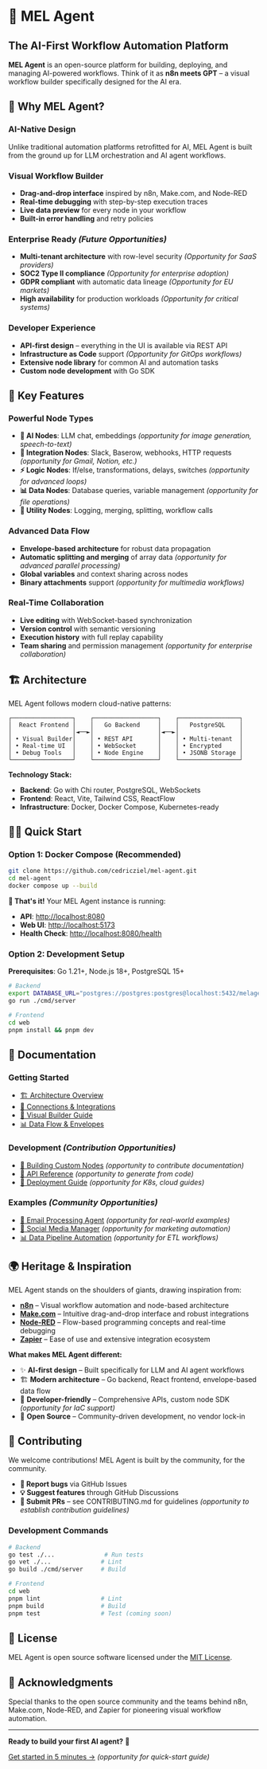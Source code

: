 # 🤖 MEL Agent

## The AI-First Workflow Automation Platform

**MEL Agent** is an open-source platform for building, deploying, and managing AI-powered workflows. Think of it as **n8n meets GPT** – a visual workflow builder specifically designed for the AI era.

## 🌟 Why MEL Agent?

### **AI-Native Design**

Unlike traditional automation platforms retrofitted for AI, MEL Agent is built from the ground up for LLM orchestration and AI agent workflows.

### **Visual Workflow Builder**

- **Drag-and-drop interface** inspired by n8n, Make.com, and Node-RED
- **Real-time debugging** with step-by-step execution traces
- **Live data preview** for every node in your workflow
- **Built-in error handling** and retry policies

### **Enterprise Ready** _(Future Opportunities)_

- **Multi-tenant architecture** with row-level security _(Opportunity for SaaS providers)_
- **SOC2 Type II compliance** _(Opportunity for enterprise adoption)_
- **GDPR compliant** with automatic data lineage _(Opportunity for EU markets)_
- **High availability** for production workloads _(Opportunity for critical systems)_

### **Developer Experience**

- **API-first design** – everything in the UI is available via REST API
- **Infrastructure as Code** support _(Opportunity for GitOps workflows)_
- **Extensive node library** for common AI and automation tasks
- **Custom node development** with Go SDK

## 🚀 Key Features

### **Powerful Node Types**

- **🧠 AI Nodes**: LLM chat, embeddings _(opportunity for image generation, speech-to-text)_
- **🔗 Integration Nodes**: Slack, Baserow, webhooks, HTTP requests _(opportunity for Gmail, Notion, etc.)_
- **⚡ Logic Nodes**: If/else, transformations, delays, switches _(opportunity for advanced loops)_
- **📊 Data Nodes**: Database queries, variable management _(opportunity for file operations)_
- **🔧 Utility Nodes**: Logging, merging, splitting, workflow calls

### **Advanced Data Flow**

- **Envelope-based architecture** for robust data propagation
- **Automatic splitting and merging** of array data _(opportunity for advanced parallel processing)_
- **Global variables** and context sharing across nodes
- **Binary attachments** support _(opportunity for multimedia workflows)_

### **Real-Time Collaboration**

- **Live editing** with WebSocket-based synchronization
- **Version control** with semantic versioning
- **Execution history** with full replay capability
- **Team sharing** and permission management _(opportunity for enterprise collaboration)_

## 🏗️ Architecture

MEL Agent follows modern cloud-native patterns:

```
┌─────────────────┐    ┌──────────────────┐    ┌─────────────────┐
│  React Frontend │    │   Go Backend     │    │   PostgreSQL    │
│                 │◄──►│                  │◄──►│                 │
│ • Visual Builder│    │ • REST API       │    │ • Multi-tenant  │
│ • Real-time UI  │    │ • WebSocket      │    │ • Encrypted     │
│ • Debug Tools   │    │ • Node Engine    │    │ • JSONB Storage │
└─────────────────┘    └──────────────────┘    └─────────────────┘
```

**Technology Stack:**

- **Backend**: Go with Chi router, PostgreSQL, WebSockets
- **Frontend**: React, Vite, Tailwind CSS, ReactFlow
- **Infrastructure**: Docker, Docker Compose, Kubernetes-ready

## 🏃‍♂️ Quick Start

### Option 1: Docker Compose (Recommended)

```bash
git clone https://github.com/cedricziel/mel-agent.git
cd mel-agent
docker compose up --build
```

**🎉 That's it!** Your MEL Agent instance is running:

- **API**: <http://localhost:8080>
- **Web UI**: <http://localhost:5173>
- **Health Check**: <http://localhost:8080/health>

### Option 2: Development Setup

**Prerequisites**: Go 1.21+, Node.js 18+, PostgreSQL 15+

```bash
# Backend
export DATABASE_URL="postgres://postgres:postgres@localhost:5432/melagent?sslmode=disable"
go run ./cmd/server

# Frontend
cd web
pnpm install && pnpm dev
```

## 📖 Documentation

### **Getting Started**

- [🏗️ Architecture Overview](docs/design/0-agents.md)
- [🔌 Connections & Integrations](docs/design/1-connections.md)
- [🎨 Visual Builder Guide](docs/design/2-builder.md)
- [📊 Data Flow & Envelopes](docs/design/3-data-flow.md)

### **Development** _(Contribution Opportunities)_

- [🧩 Building Custom Nodes](docs/development/custom-nodes.md) _(opportunity to contribute documentation)_
- [🔧 API Reference](docs/api/README.md) _(opportunity to generate from code)_
- [🚀 Deployment Guide](docs/deployment/README.md) _(opportunity for K8s, cloud guides)_

### **Examples** _(Community Opportunities)_

- [📧 Email Processing Agent](examples/email-agent/) _(opportunity for real-world examples)_
- [📱 Social Media Manager](examples/social-agent/) _(opportunity for marketing automation)_
- [📊 Data Pipeline Automation](examples/data-agent/) _(opportunity for ETL workflows)_

## 🌍 Heritage & Inspiration

MEL Agent stands on the shoulders of giants, drawing inspiration from:

- **[n8n](https://n8n.io/)** – Visual workflow automation and node-based architecture
- **[Make.com](https://make.com/)** – Intuitive drag-and-drop interface and robust integrations  
- **[Node-RED](https://nodered.org/)** – Flow-based programming concepts and real-time debugging
- **[Zapier](https://zapier.com/)** – Ease of use and extensive integration ecosystem

**What makes MEL Agent different:**

- ✨ **AI-first design** – Built specifically for LLM and AI agent workflows
- 🏗️ **Modern architecture** – Go backend, React frontend, envelope-based data flow
- 🔧 **Developer-friendly** – Comprehensive APIs, custom node SDK _(opportunity for IaC support)_
- 🏢 **Open Source** – Community-driven development, no vendor lock-in

## 🤝 Contributing

We welcome contributions! MEL Agent is built by the community, for the community.

- **🐛 Report bugs** via GitHub Issues
- **💡 Suggest features** through GitHub Discussions
- **🔧 Submit PRs** – see CONTRIBUTING.md for guidelines _(opportunity to establish contribution guidelines)_

### **Development Commands**

```bash
# Backend
go test ./...              # Run tests
go vet ./...              # Lint
go build ./cmd/server     # Build

# Frontend
cd web
pnpm lint                 # Lint
pnpm build                # Build
pnpm test                 # Test (coming soon)
```

## 📜 License

MEL Agent is open source software licensed under the [MIT License](LICENSE).

## 🙏 Acknowledgments

Special thanks to the open source community and the teams behind n8n, Make.com, Node-RED, and Zapier for pioneering visual workflow automation.

---

**Ready to build your first AI agent?** 🚀

[Get started in 5 minutes →](docs/getting-started.md) _(opportunity for quick-start guide)_
